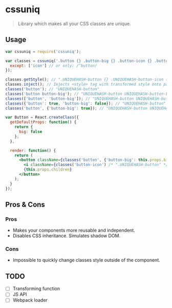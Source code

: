 # cssuniq

> Library which makes all your CSS classes are unique.

## Usage

```jsx
var cssuniq = require('cssuniq');

var classes = cssuniq('.button {} .button-big {} .button-icon {} .button-icon .icon {}', {
  except: ['icon'] // or only: /^button/
});

classes.getStyle(); // ".UNIQUEHASH-button {} .UNIQUEHASH-button-icon {}"
classes.inject(); // Injects <style> tag with transformed style onto page
classes('button'); // "UNIQUEHASH-button"
classes('button button-big'); // "UNIQUEHASH-button UNIQUEHASH-button-big"
classes(['button', 'button-big']); // "UNIQUEHASH-button UNIQUEHASH-button-big"
classes({'button': true, 'button-big': false}); // "UNIQUEHASH-button"
classes('button', {'button-big': true}); // "UNIQUEHASH-button UNIQUEHASH-button-big"

var Button = React.createClass({
  getDefaultProps: function() {
    return {
      big: false
    };
  },

  render: function() {
    return (
      <button className={classes('button', {'button-big': this.props.big}) /* ".UNIQUEHASH-button" */}>
        <i className={classes('button-icon') /* ".UNIQUEHASH-button" */} />
        {this.props.children}
      </button>
    );
  }
});
```

## Pros & Cons

### Pros

* Makes your components more reusable and independent.
* Disables CSS inheritance. Simulates shadow DOM.

### Cons

* Impossible to quickly change classes style outside of the component.

## TODO

* [ ] Transforming function
* [ ] JS API
* [ ] Webpack loader

